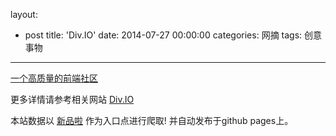 layout: 
  - post 
title: 'Div.IO' 
date: 2014-07-27 00:00:00 
categories: 网摘 
tags: 创意事物 
---

<a href="http://xinpinla.com/product/38" title="查看产品详情">
								一个高质量的前端社区							</a>  

更多详情请参考相关网站 [Div.IO](http://div.io)  

本站数据以 [新品啦](http://xinpinla.com/) 作为入口点进行爬取! 并自动发布于github pages上。  
